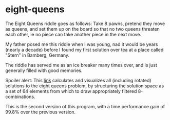 # eight-queens

The Eight Queens riddle goes as follows: Take 8 pawns, pretend they move as queens, and set them up on the board so that no two queens threaten each other, ie no piece can take another piece in the next move. 

My father posed me this riddle when I was young, nad it would be years (nearly a decade) before I found my first solution over tea at a place called "Stern" in Bamberg, Germany. 

The riddle has served me as an ice breaker many times over, and is just generally filled with good memories. 

Spoiler alert: This [link](https://stauffenbits.github.io/eight-queens) calculates and visualizes all (including rotated) solutions to the eight queens problem, by structuring the solution space as a set of 64 elements from which to draw appropriately filtered 8-combinations. 

This is the second version of this program, with a time performance gain of 99.8% over the previous version.
